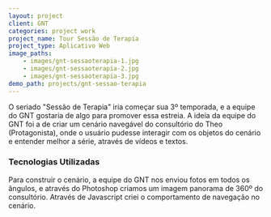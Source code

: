 ```yaml
---
layout: project
client: GNT
categories: project work
project_name: Tour Sessão de Terapia
project_type: Aplicativo Web
image_paths:
    - images/gnt-sessaoterapia-1.jpg
    - images/gnt-sessaoterapia-2.jpg
    - images/gnt-sessaoterapia-3.jpg
demo_path: projects/gnt-sessao-terapia
---
```


O seriado "Sessão de Terapia" iria começar sua 3º temporada, e a equipe do GNT gostaria de algo para promover essa estreia. A ideia da equipe do GNT foi a de criar um cenário navegável do consultório do Theo (Protagonista), onde o usuário pudesse interagir com os objetos do cenário e entender melhor a série, através de vídeos e textos.

### Tecnologias Utilizadas
Para construir o cenário, a equipe do GNT nos enviou fotos em todos os ângulos, e através do Photoshop criamos um imagem panorama de 360º do consultório. Através de Javascript criei o comportamento de navegação no cenário.
